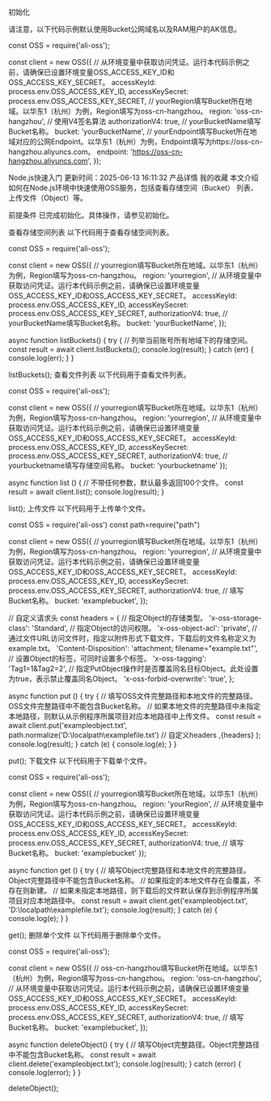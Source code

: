 初始化

请注意，以下代码示例默认使用Bucket公网域名以及RAM用户的AK信息。

 
const OSS = require('ali-oss');

const client = new OSS({
  // 从环境变量中获取访问凭证。运行本代码示例之前，请确保已设置环境变量OSS_ACCESS_KEY_ID和OSS_ACCESS_KEY_SECRET。
  accessKeyId: process.env.OSS_ACCESS_KEY_ID,
  accessKeySecret: process.env.OSS_ACCESS_KEY_SECRET,
  // yourRegion填写Bucket所在地域。以华东1（杭州）为例，Region填写为oss-cn-hangzhou。
  region: 'oss-cn-hangzhou',
  // 使用V4签名算法
  authorizationV4: true,
  // yourBucketName填写Bucket名称。
  bucket: 'yourBucketName',
  // yourEndpoint填写Bucket所在地域对应的公网Endpoint。以华东1（杭州）为例，Endpoint填写为https://oss-cn-hangzhou.aliyuncs.com。
  endpoint: 'https://oss-cn-hangzhou.aliyuncs.com',
});


Node.js快速入门
更新时间：2025-06-13 16:11:32
产品详情
我的收藏
本文介绍如何在Node.js环境中快速使用OSS服务，包括查看存储空间（Bucket） 列表、上传文件（Object）等。

前提条件
已完成初始化。具体操作，请参见初始化。

查看存储空间列表
以下代码用于查看存储空间列表。

 
const OSS = require('ali-oss');

const client = new OSS({
  // yourregion填写Bucket所在地域。以华东1（杭州）为例，Region填写为oss-cn-hangzhou。
  region: 'yourregion',
  // 从环境变量中获取访问凭证。运行本代码示例之前，请确保已设置环境变量OSS_ACCESS_KEY_ID和OSS_ACCESS_KEY_SECRET。
  accessKeyId: process.env.OSS_ACCESS_KEY_ID,
  accessKeySecret: process.env.OSS_ACCESS_KEY_SECRET,
  authorizationV4: true,
  // yourBucketName填写Bucket名称。
  bucket: 'yourBucketName',
});

async function listBuckets() {
  try {
    // 列举当前账号所有地域下的存储空间。
    const result = await client.listBuckets();
    console.log(result);
  } catch (err) {
    console.log(err);
  }
}

listBuckets();
查看文件列表
以下代码用于查看文件列表。

 
const OSS = require('ali-oss');

const client = new OSS({
  // yourregion填写Bucket所在地域。以华东1（杭州）为例，Region填写为oss-cn-hangzhou。
  region: 'yourregion',
  // 从环境变量中获取访问凭证。运行本代码示例之前，请确保已设置环境变量OSS_ACCESS_KEY_ID和OSS_ACCESS_KEY_SECRET。
  accessKeyId: process.env.OSS_ACCESS_KEY_ID,
  accessKeySecret: process.env.OSS_ACCESS_KEY_SECRET,
  authorizationV4: true,
  // yourbucketname填写存储空间名称。
  bucket: 'yourbucketname'
});

async function list () {
    // 不带任何参数，默认最多返回100个文件。
    const result = await client.list();
    console.log(result);
}

list();
上传文件
以下代码用于上传单个文件。

 
const OSS = require('ali-oss')
const path=require("path")

const client = new OSS({
  // yourregion填写Bucket所在地域。以华东1（杭州）为例，Region填写为oss-cn-hangzhou。
  region: 'yourregion',
  // 从环境变量中获取访问凭证。运行本代码示例之前，请确保已设置环境变量OSS_ACCESS_KEY_ID和OSS_ACCESS_KEY_SECRET。
  accessKeyId: process.env.OSS_ACCESS_KEY_ID,
  accessKeySecret: process.env.OSS_ACCESS_KEY_SECRET,
  authorizationV4: true,
  // 填写Bucket名称。
  bucket: 'examplebucket',
});

// 自定义请求头
const headers = {
  // 指定Object的存储类型。
  'x-oss-storage-class': 'Standard',
  // 指定Object的访问权限。
  'x-oss-object-acl': 'private',
  // 通过文件URL访问文件时，指定以附件形式下载文件，下载后的文件名称定义为example.txt。
  'Content-Disposition': 'attachment; filename="example.txt"',
  // 设置Object的标签，可同时设置多个标签。
  'x-oss-tagging': 'Tag1=1&Tag2=2',
  // 指定PutObject操作时是否覆盖同名目标Object。此处设置为true，表示禁止覆盖同名Object。
  'x-oss-forbid-overwrite': 'true',
};

async function put () {
  try {
    // 填写OSS文件完整路径和本地文件的完整路径。OSS文件完整路径中不能包含Bucket名称。
    // 如果本地文件的完整路径中未指定本地路径，则默认从示例程序所属项目对应本地路径中上传文件。
    const result = await client.put('exampleobject.txt', path.normalize('D:\\localpath\\examplefile.txt')
    // 自定义headers
    ,{headers}
    );
    console.log(result);
  } catch (e) {
    console.log(e);
  }
}

put();
下载文件
以下代码用于下载单个文件。

 
const OSS = require('ali-oss');

const client = new OSS({
  // yourregion填写Bucket所在地域。以华东1（杭州）为例，Region填写为oss-cn-hangzhou。
  region: 'yourRegion',
  // 从环境变量中获取访问凭证。运行本代码示例之前，请确保已设置环境变量OSS_ACCESS_KEY_ID和OSS_ACCESS_KEY_SECRET。
  accessKeyId: process.env.OSS_ACCESS_KEY_ID,
  accessKeySecret: process.env.OSS_ACCESS_KEY_SECRET,
  authorizationV4: true,
  // 填写Bucket名称。
  bucket: 'examplebucket'
});

async function get () {
  try {
    // 填写Object完整路径和本地文件的完整路径。Object完整路径中不能包含Bucket名称。
    // 如果指定的本地文件存在会覆盖，不存在则新建。
    // 如果未指定本地路径，则下载后的文件默认保存到示例程序所属项目对应本地路径中。
    const result = await client.get('exampleobject.txt', 'D:\\localpath\\examplefile.txt');
    console.log(result);
  } catch (e) {
    console.log(e);
  }
}

get(); 
删除单个文件
以下代码用于删除单个文件。

 
const OSS = require('ali-oss');

const client = new OSS({
  // oss-cn-hangzhou填写Bucket所在地域。以华东1（杭州）为例，Region填写为oss-cn-hangzhou。
  region: 'oss-cn-hangzhou',
  // 从环境变量中获取访问凭证。运行本代码示例之前，请确保已设置环境变量OSS_ACCESS_KEY_ID和OSS_ACCESS_KEY_SECRET。
  accessKeyId: process.env.OSS_ACCESS_KEY_ID,
  accessKeySecret: process.env.OSS_ACCESS_KEY_SECRET,
  authorizationV4: true,
  // 填写Bucket名称。
  bucket: 'examplebucket',
});

async function deleteObject() {
  try {
    // 填写Object完整路径。Object完整路径中不能包含Bucket名称。
    const result = await client.delete('exampleobject.txt');
    console.log(result);
  } catch (error) {
    console.log(error);
  }
}

deleteObject();

